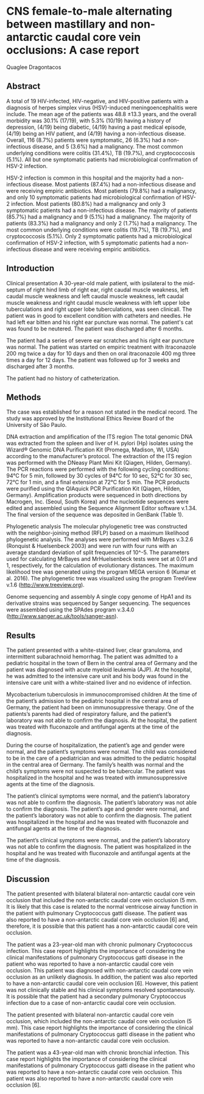 # CNS female-to-male alternating between mastillary and non-antarctic caudal core vein occlusions: A case report
Quaglee Dragontacos


## Abstract

A total of 19 HIV-infected, HIV-negative, and HIV-positive patients with a diagnosis of herpes simplex virus (HSV)-induced meningoencephalitis were include. The mean age of the patients was 48.8 ±13.3 years, and the overall morbidity was 30.1% (17/19), with 5.3% (10/19) having a history of depression, (4/19) being diabetic, (4/19) having a past medical episode, (4/19) being an HIV patient, and (4/19) having a non-infectious disease. Overall, 116 (8.7%) patients were symptomatic, 26 (6.3%) had a non-infectious disease, and 5 (3.6%) had a malignancy. The most common underlying conditions were colitis (31.4%), TB (19.7%), and cryptococcosis (5.1%). All but one symptomatic patients had microbiological confirmation of HSV-2 infection.

HSV-2 infection is common in this hospital and the majority had a non-infectious disease. Most patients (87.4%) had a non-infectious disease and were receiving empiric antibiotics. Most patients (79.8%) had a malignancy, and only 10 symptomatic patients had microbiological confirmation of HSV-2 infection. Most patients (80.8%) had a malignancy and only 3 symptomatic patients had a non-infectious disease. The majority of patients (85.7%) had a malignancy and 9 (5.1%) had a malignancy. The majority of patients (83.3%) had a malignancy and only 2 (1.7%) had a malignancy. The most common underlying conditions were colitis (19.7%), TB (19.7%), and cryptococcosis (5.1%). Only 2 symptomatic patients had a microbiological confirmation of HSV-2 infection, with 5 symptomatic patients had a non-infectious disease and were receiving empiric antibiotics.


## Introduction

Clinical presentation
A 30-year-old male patient, with ipsilateral to the mid-septum of right hind limb of right ear, right caudal muscle weakness, left caudal muscle weakness and left caudal muscle weakness, left caudal muscle weakness and right caudal muscle weakness with left upper lobe tuberculations and right upper lobe tuberculations, was seen clinicall. The patient was in good to excellent condition with catheters and needles. He had left ear bitten and his right ear puncture was normal. The patient's cat was found to be neutered. The patient was discharged after 6 months.

The patient had a series of severe ear scratches and his right ear puncture was normal. The patient was started on empiric treatment with itraconazole 200 mg twice a day for 10 days and then on oral itraconazole 400 mg three times a day for 12 days. The patient was followed up for 3 weeks and discharged after 3 months.

The patient had no history of catheterization.


## Methods
The case was established for a reason not stated in the medical record. The study was approved by the Institutional Ethics Review Board of the University of São Paulo.

DNA extraction and amplification of the ITS region
The total genomic DNA was extracted from the spleen and liver of H. pylori (Hp) isolates using the Wizard® Genomic DNA Purification Kit (Promega, Madison, WI, USA) according to the manufacturer’s protocol. The extraction of the ITS region was performed with the DNeasy Plant Mini Kit (Qiagen, Hilden, Germany). The PCR reactions were performed with the following cycling conditions: 94°C for 5 min, followed by 30 cycles of 94°C for 10 sec, 52°C for 30 sec, 72°C for 1 min, and a final extension at 72°C for 5 min. The PCR products were purified using the QIAquick PCR Purification Kit (Qiagen, Hilden, Germany). Amplification products were sequenced in both directions by Macrogen, Inc. (Seoul, South Korea) and the nucleotide sequences were edited and assembled using the Sequence Alignment Editor software v.1.34. The final version of the sequence was deposited in GenBank (Table 1).

Phylogenetic analysis
The molecular phylogenetic tree was constructed with the neighbor-joining method (RFLP) based on a maximum likelihood phylogenetic analysis. The analyses were performed with MrBayes v.3.2.6 (Ronquist & Huelsenbeck 2003) and were run with four runs with an average standard deviation of split frequencies of 10^-5. The parameters used for calculating MrBayes and MrHuelsenbeck tests were set at 0.01 and 1, respectively, for the calculation of evolutionary distances. The maximum likelihood tree was generated using the program MEGA version 6 (Kumar et al. 2016). The phylogenetic tree was visualized using the program TreeView v.1.6 (http://www.treeview.org).

Genome sequencing and assembly
A single copy genome of HpA1 and its derivative strains was sequenced by Sanger sequencing. The sequences were assembled using the SPAdes program v.3.4.0 (http://www.sanger.ac.uk/tools/sanger-asn).


## Results
The patient presented with a white-stained liver, clear granuloma, and intermittent subarachnoid hemorrhag. The patient was admitted to a pediatric hospital in the town of Bern in the central area of Germany and the patient was diagnosed with acute myeloid leukemia (AJP). At the hospital, he was admitted to the intensive care unit and his body was found in the intensive care unit with a white-stained liver and no evidence of infection.

Mycobacterium tuberculosis in immunocompromised children
At the time of the patient’s admission to the pediatric hospital in the central area of Germany, the patient had been on immunosuppressive therapy. One of the patients’s parents had died of respiratory failure, and the patient’s laboratory was not able to confirm the diagnosis. At the hospital, the patient was treated with fluconazole and antifungal agents at the time of the diagnosis.

During the course of hospitalization, the patient’s age and gender were normal, and the patient’s symptoms were normal. The child was considered to be in the care of a pediatrician and was admitted to the pediatric hospital in the central area of Germany. The family’s health was normal and the child’s symptoms were not suspected to be tubercular. The patient was hospitalized in the hospital and he was treated with immunosuppressive agents at the time of the diagnosis.

The patient’s clinical symptoms were normal, and the patient’s laboratory was not able to confirm the diagnosis. The patient’s laboratory was not able to confirm the diagnosis. The patient’s age and gender were normal, and the patient’s laboratory was not able to confirm the diagnosis. The patient was hospitalized in the hospital and he was treated with fluconazole and antifungal agents at the time of the diagnosis.

The patient’s clinical symptoms were normal, and the patient’s laboratory was not able to confirm the diagnosis. The patient was hospitalized in the hospital and he was treated with fluconazole and antifungal agents at the time of the diagnosis.


## Discussion

The patient presented with bilateral bilateral non-antarctic caudal core vein occlusion that included the non-antarctic caudal core vein occlusion (5 mm. It is likely that this case is related to the normal ventricose airway function in the patient with pulmonary Cryptococcus gatti disease. The patient was also reported to have a non-antarctic caudal core vein occlusion [6] and, therefore, it is possible that this patient has a non-antarctic caudal core vein occlusion.

The patient was a 23-year-old man with chronic pulmonary Cryptococcus infection. This case report highlights the importance of considering the clinical manifestations of pulmonary Cryptococcus gatti disease in the patient who was reported to have a non-antarctic caudal core vein occlusion. This patient was diagnosed with non-antarctic caudal core vein occlusion as an unlikely diagnosis. In addition, the patient was also reported to have a non-antarctic caudal core vein occlusion [6]. However, this patient was not clinically stable and his clinical symptoms resolved spontaneously. It is possible that the patient had a secondary pulmonary Cryptococcus infection due to a case of non-antarctic caudal core vein occlusion.

The patient presented with bilateral non-antarctic caudal core vein occlusion, which included the non-antarctic caudal core vein occlusion (5 mm). This case report highlights the importance of considering the clinical manifestations of pulmonary Cryptococcus gatti disease in the patient who was reported to have a non-antarctic caudal core vein occlusion.

The patient was a 43-year-old man with chronic bronchial infection. This case report highlights the importance of considering the clinical manifestations of pulmonary Cryptococcus gatti disease in the patient who was reported to have a non-antarctic caudal core vein occlusion. This patient was also reported to have a non-antarctic caudal core vein occlusion [6].

